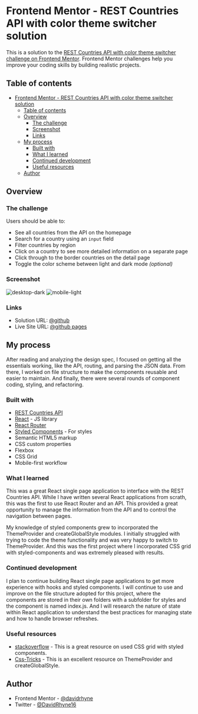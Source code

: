 # Frontend Mentor - REST Countries API with color theme switcher solution

This is a solution to the [REST Countries API with color theme switcher challenge on Frontend Mentor](https://www.frontendmentor.io/challenges/rest-countries-api-with-color-theme-switcher-5cacc469fec04111f7b848ca). Frontend Mentor challenges help you improve your coding skills by building realistic projects. 

## Table of contents

- [Frontend Mentor - REST Countries API with color theme switcher solution](#frontend-mentor---rest-countries-api-with-color-theme-switcher-solution)
  - [Table of contents](#table-of-contents)
  - [Overview](#overview)
    - [The challenge](#the-challenge)
    - [Screenshot](#screenshot)
    - [Links](#links)
  - [My process](#my-process)
    - [Built with](#built-with)
    - [What I learned](#what-i-learned)
    - [Continued development](#continued-development)
    - [Useful resources](#useful-resources)
  - [Author](#author)

## Overview

### The challenge

Users should be able to:

- See all countries from the API on the homepage
- Search for a country using an `input` field
- Filter countries by region
- Click on a country to see more detailed information on a separate page
- Click through to the border countries on the detail page
- Toggle the color scheme between light and dark mode *(optional)*

### Screenshot

![desktop-dark](https://user-images.githubusercontent.com/63062052/121948153-80495500-cd1c-11eb-8930-e2806239e386.png)
![mobile-light](https://user-images.githubusercontent.com/63062052/121948672-25642d80-cd1d-11eb-95d6-4f19b5ca2e9e.png)

### Links

- Solution URL: [@github](https://github.com/davidrhyne/rest-countries-api)
- Live Site URL: [@github pages](https://davidrhyne.github.io/rest-countries-api/)

## My process

After reading and analyzing the design spec, I focused on getting all the essentials working, like the API, routing, and parsing the JSON data. From there, I worked on file structure to make the components reusable and easier to maintain.  And finally, there were several rounds of component coding, styling, and refactoring.

### Built with

- [REST Countries API](https://restcountries.eu/)
- [React](https://reactjs.org/) - JS library
- [React Router](https://reactrouter.com/core/guides/quick-start)
- [Styled Components](https://styled-components.com/) - For styles
- Semantic HTML5 markup
- CSS custom properties
- Flexbox
- CSS Grid
- Mobile-first workflow

### What I learned

This was a great React single page application to interface with the REST Countries API.  While I have written several React applications from scrath, this was the first to use React Router and an API.  This provided a great opportunity to manage the information from the API and to control the navigation between pages.  

My knowledge of styled components grew to incorporated the ThemeProvider and createGlobalStyle modules.  I initially struggled with trying to code the theme functionality and was very happy to switch to ThemeProvider.  And this was the first project where I incorporated CSS grid with styled-components and was extremely pleased with results.

### Continued development

I plan to continue building React single page applications to get more experience with hooks and styled components.  I will continue to use and improve on the file structure adopted for this project, where the components are stored in their own folders with a subfolder for styles and the component is named index.js.  And I will research the nature of state within React application to understand the best practices for managing state and how to handle browser refreshes.

### Useful resources

- [stackoverflow](https://stackoverflow.com/questions/56900826/how-do-i-use-grid-template-areas-in-styled-components-with-react) - This is a great resource on used CSS grid with styled components.
- [Css-Tricks](https://css-tricks.com/theming-and-theme-switching-with-react-and-styled-components/) - This is an excellent resource on ThemeProvider and createGlobalStyle.

## Author

- Frontend Mentor - [@davidrhyne](https://www.frontendmentor.io/profile/davidrhyne)
- Twitter - [@DavidRhyne16](https://www.twitter.com/DavidRhyne16)

